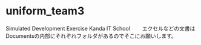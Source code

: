 # uniform_team3
Simulated Development Exercise Kanda IT School　　
エクセルなどの文書はDocumentsの内部にそれぞれフォルダがあるのでそこにお願いします。
